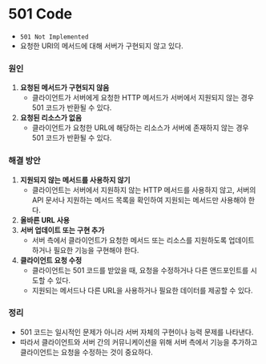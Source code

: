 # 501 Code
* `501 Not Implemented`
* 요청한 URI의 메서드에 대해 서버가 구현되지 않고 있다.
### 원인
1. **요청된 메서드가 구현되지 않음**
    * 클라이언트가 서버에게 요청한 HTTP 메서드가 서버에서 지원되지 않는 경우 501 코드가 반환될 수 있다.
2. **요청된 리소스가 없음**
    * 클라이언트가 요청한 URL에 해당하는 리소스가 서버에 존재하지 않는 경우 501 코드가 반환될 수 있다.

### 해결 방안
1. **지원되지 않는 메서드를 사용하지 않기**
    * 클라이언트는 서버에서 지원하지 않는 HTTP 메서드를 사용하지 않고, 서버의 API 문서나 지원하는 메서드 목록을 확인하여 지원되는 메서드만 사용해야 한다.
2. **올바른 URL 사용**
3. **서버 업데이트 또는 구현 추가**
    * 서버 측에서 클라이언트가 요청한 메서드 또는 리소스를 지원하도록 업데이트하거나 필요한 기능을 구현해야 한다.
4. **클라이언트 요청 수정**
    * 클라이언트는 501 코드를 받았을 때, 요청을 수정하거나 다른 앤드포인트를 시도할 수 있다.
    * 지원되는 메서드나 다른 URL을 사용하거나 필요한 데이터를 제공할 수 있다.

### 정리
* 501 코드는 일시적인 문제가 아니라 서버 자체의 구현이나 능력 문제를 나타낸다.
* 따라서 클라이언트와 서버 간의 커뮤니케이션을 위해 서버 측에서 기능을 추가하고 클라이언트는 요청을 수정하는 것이 중요하다.
